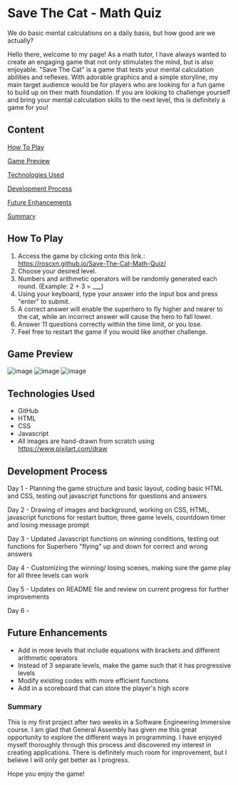 # Save The Cat - Math Quiz

We do basic mental calculations on a daily basis, but how good are we actually?

Hello there, welcome to my page! As a math tutor, I have always wanted to create an engaging game that not only stimulates the mind, but is also enjoyable. "Save The Cat" is a game that tests your mental calculation abilities and reflexes. With adorable graphics and a simple storyline, my main target audience would be for players who are looking for a fun game to build up on their math foundation. If you are looking to challenge yourself and bring your mental calculation skills to the next level, this is definitely a game for you!

## Content
[How To Play](#how-to-play)

[Game Preview](#game-preview)

[Technologies Used](#technologies-used)

[Development Process](#development-process)

[Future Enhancements](#future-enhancements)

[Summary](#summary)

## How To Play

1. Access the game by clicking onto this link.: https://roscxn.github.io/Save-The-Cat-Math-Quiz/
2. Choose your desired level.
3. Numbers and arithmetic operators will be randomly generated each round. (Example: 2 + 3 = ___)
4. Using your keyboard, type your answer into the input box and press "enter" to submit.
5. A correct answer will enable the superhero to fly higher and nearer to the cat, while an incorrect answer will cause the hero to fall lower.
6. Answer 11 questions correctly within the time limit, or you lose.
7. Feel free to restart the game if you would like another challenge.

## Game Preview

![image](https://user-images.githubusercontent.com/114375385/220553950-f8050853-27e2-4bb8-918a-d6e59762b966.png)
![image](https://user-images.githubusercontent.com/114375385/220553750-8c033d3e-6a2f-4826-927f-5829bc892f2d.png)
![image](https://user-images.githubusercontent.com/114375385/220553214-d67a608f-88c2-4adf-82ea-28feae959ad8.png)


## Technologies Used
* GitHub
* HTML
* CSS
* Javascript 
* All images are hand-drawn from scratch using https://www.pixilart.com/draw

## Development Process

Day 1 - Planning the game structure and basic layout, coding basic HTML and CSS, testing out javascript functions for questions and answers

Day 2 - Drawing of images and background, working on CSS, HTML, javascript functions for restart button, three game levels, countdown timer and losing message prompt 

Day 3 - Updated Javascript functions on winning conditions, testing out functions for Superhero "flying" up and down for correct and wrong answers

Day 4 - Customizing the winning/ losing scenes, making sure the game play for all three levels can work

Day 5 - Updates on README file and review on current progress for further improvements

Day 6 -



## Future Enhancements

* Add in more levels that include equations with brackets and different arithmetic operators
* Instead of 3 separate levels, make the game such that it has progressive levels 
* Modify existing codes with more efficient functions
* Add in a scoreboard that can store the player's high score

### Summary

This is my first project after two weeks in a Software Engineering Immersive course. I am glad that General Assembly has given me this great opportunity to explore the different ways in programming. I have enjoyed myself thoroughly through this process and discovered my interest in creating applications. There is definitely much room for improvement, but I believe I will only get better as I progress. 

Hope you enjoy the game!
